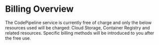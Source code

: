 # Billing Overview

The CodePipeline service is currently free of charge and only the below resources used will be charged: Cloud Storage, Container Registry and related resources. Specific billing methods will be introduced to you after the free use.
